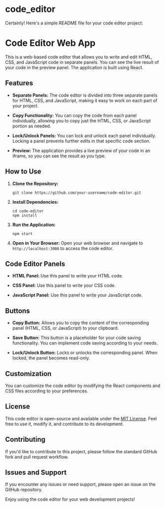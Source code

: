 # code_editor
Certainly! Here's a simple README file for your code editor project:

# Code Editor Web App

This is a web-based code editor that allows you to write and edit HTML, CSS, and JavaScript code in separate panels. You can see the live result of your code in the preview panel. The application is built using React.

## Features

- **Separate Panels:** The code editor is divided into three separate panels for HTML, CSS, and JavaScript, making it easy to work on each part of your project.

- **Copy Functionality:** You can copy the code from each panel individually, allowing you to copy just the HTML, CSS, or JavaScript portion as needed.

- **Lock/Unlock Panels:** You can lock and unlock each panel individually. Locking a panel prevents further edits in that specific code section.

- **Preview:** The application provides a live preview of your code in an iframe, so you can see the result as you type.

## How to Use

1. **Clone the Repository:**
   ```
   git clone https://github.com/your-username/code-editor.git
   ```

2. **Install Dependencies:**
   ```
   cd code-editor
   npm install
   ```

3. **Run the Application:**
   ```
   npm start
   ```

4. **Open in Your Browser:**
   Open your web browser and navigate to `http://localhost:3000` to access the code editor.

## Code Editor Panels

- **HTML Panel:** Use this panel to write your HTML code.

- **CSS Panel:** Use this panel to write your CSS code.

- **JavaScript Panel:** Use this panel to write your JavaScript code.

## Buttons

- **Copy Button:** Allows you to copy the content of the corresponding panel (HTML, CSS, or JavaScript) to your clipboard.

- **Save Button:** This button is a placeholder for your code saving functionality. You can implement code saving according to your needs.

- **Lock/Unlock Button:** Locks or unlocks the corresponding panel. When locked, the panel becomes read-only.

## Customization

You can customize the code editor by modifying the React components and CSS files according to your preferences.

## License

This code editor is open-source and available under the [MIT License](LICENSE). Feel free to use it, modify it, and contribute to its development.

## Contributing

If you'd like to contribute to this project, please follow the standard GitHub fork and pull request workflow.

## Issues and Support

If you encounter any issues or need support, please open an issue on the GitHub repository.

Enjoy using the code editor for your web development projects!
